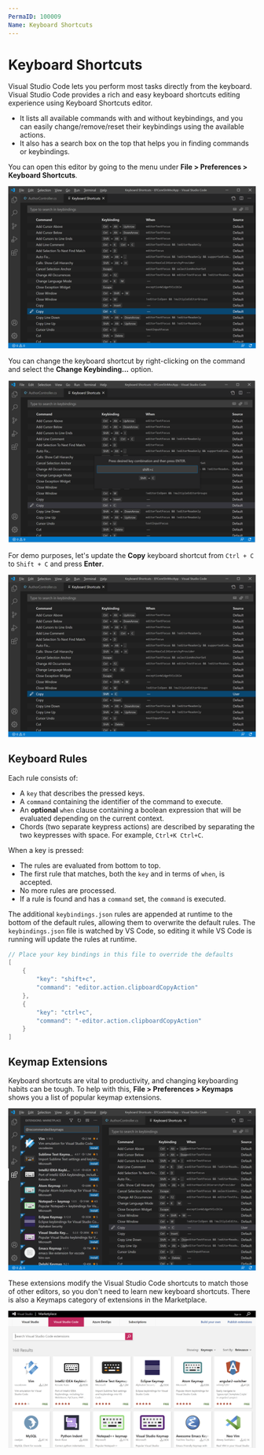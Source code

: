 ```yaml
---
PermaID: 100009
Name: Keyboard Shortcuts
---
```


# Keyboard Shortcuts

Visual Studio Code lets you perform most tasks directly from the keyboard. Visual Studio Code provides a rich and easy keyboard shortcuts editing experience using Keyboard Shortcuts editor. 

 - It lists all available commands with and without keybindings, and you can easily change/remove/reset their keybindings using the available actions. 
 - It also has a search box on the top that helps you in finding commands or keybindings. 

You can open this editor by going to the menu under **File > Preferences > Keyboard Shortcuts**.

<img src="images/keyboard-shortcuts-1.png">

You can change the keyboard shortcut by right-clicking on the command and select the **Change Keybinding...** option.

<img src="images/keyboard-shortcuts-2.png">

For demo purposes, let's update the **Copy** keyboard shortcut from `Ctrl + C` to `Shift + C` and press **Enter**.

<img src="images/keyboard-shortcuts-3.png">

## Keyboard Rules

Each rule consists of:

 - A `key` that describes the pressed keys.
 - A `command` containing the identifier of the command to execute.
 - An **optional** `when` clause containing a boolean expression that will be evaluated depending on the current context.
 - Chords (two separate keypress actions) are described by separating the two keypresses with space. For example, `Ctrl+K Ctrl+C`.

When a key is pressed:

 - The rules are evaluated from bottom to top.
 - The first rule that matches, both the `key` and in terms of `when`, is accepted.
 - No more rules are processed.
 - If a rule is found and has a `command` set, the `command` is executed.

The additional `keybindings.json` rules are appended at runtime to the bottom of the default rules, allowing them to overwrite the default rules. The `keybindings.json` file is watched by VS Code, so editing it while VS Code is running will update the rules at runtime.

```csharp
// Place your key bindings in this file to override the defaults
[
    {
        "key": "shift+c",
        "command": "editor.action.clipboardCopyAction"
    },
    {
        "key": "ctrl+c",
        "command": "-editor.action.clipboardCopyAction"
    }
]
```

## Keymap Extensions

Keyboard shortcuts are vital to productivity, and changing keyboarding habits can be tough. To help with this, **File > Preferences > Keymaps** shows you a list of popular keymap extensions. 

<img src="images/keyboard-shortcuts-4.png">

These extensions modify the Visual Studio Code shortcuts to match those of other editors, so you don't need to learn new keyboard shortcuts. There is also a Keymaps category of extensions in the Marketplace.

<img src="images/keyboard-shortcuts-5.png">


